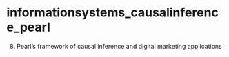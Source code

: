 # informationsystems_causalinference_pearl
8. Pearl’s framework of causal inference and digital marketing applications
